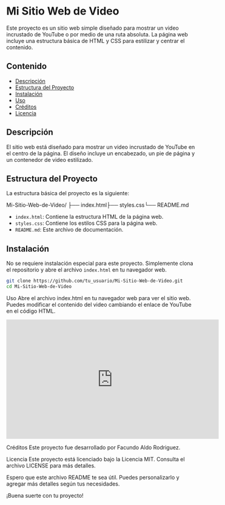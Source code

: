 # Mi Sitio Web de Video

Este proyecto es un sitio web simple diseñado para mostrar un video incrustado de YouTube o por medio de una ruta absoluta. La página web incluye una estructura básica de HTML y CSS para estilizar y centrar el contenido.

## Contenido

- [Descripción](#descripción)
- [Estructura del Proyecto](#estructura-del-proyecto)
- [Instalación](#instalación)
- [Uso](#uso)
- [Créditos](#créditos)
- [Licencia](#licencia)

## Descripción

El sitio web está diseñado para mostrar un video incrustado de YouTube en el centro de la página. El diseño incluye un encabezado, un pie de página y un contenedor de video estilizado.

## Estructura del Proyecto

La estructura básica del proyecto es la siguiente:

Mi-Sitio-Web-de-Video/ ├── index.html├── styles.css└── README.md


- `index.html`: Contiene la estructura HTML de la página web.
- `styles.css`: Contiene los estilos CSS para la página web.
- `README.md`: Este archivo de documentación.

## Instalación

No se requiere instalación especial para este proyecto. Simplemente clona el repositorio y abre el archivo `index.html` en tu navegador web.

```sh
git clone https://github.com/tu_usuario/Mi-Sitio-Web-de-Video.git
cd Mi-Sitio-Web-de-Video
```

Uso
Abre el archivo index.html en tu navegador web para ver el sitio web.
Puedes modificar el contenido del video cambiando el enlace de YouTube en el código HTML.

<iframe
   width="560"
   height="315"
   src="https://www.youtube.com/embed/TU9kb0cM1sE"
   title="YouTube video player"
   frameborder="0"
   allow="accelerometer; autoplay; clipboard-write; encrypted-media; gyroscope; picture-in-picture"
   allowfullscreen>
</iframe>

Créditos
Este proyecto fue desarrollado por Facundo Aldo Rodriguez.

Licencia
Este proyecto está licenciado bajo la Licencia MIT. Consulta el archivo LICENSE para más detalles.


Espero que este archivo README te sea útil. Puedes personalizarlo y agregar más detalles según tus necesidades.

¡Buena suerte con tu proyecto!
